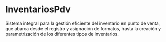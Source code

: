 # InventariosPdv
Sistema integral para la gestión eficiente del inventario en punto de venta, que abarca desde el registro y asignación de formatos, hasta la creación y parametrización de los diferentes tipos de inventarios.
